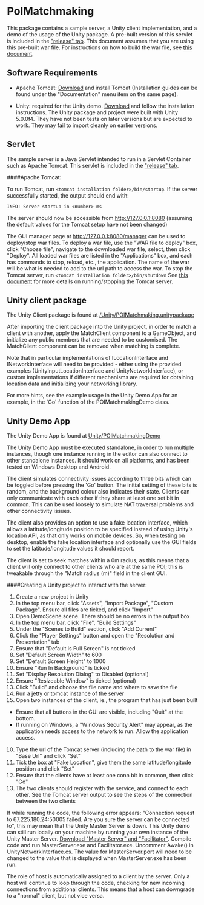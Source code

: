 PoIMatchmaking
==================

This package contains a sample server, a Unity client implementation, and a demo of the usage of the Unity package. A pre-built version of this servlet is included in the ["release" tab](https://github.com/fi-content2-games-platform/FIcontent.Gaming.Enabler.PoIMatchmaking/releases/latest). 
This document assumes that you are using this pre-built war file. For instructions on how to build the war file, see [this document](BuildAndDeploy.md).

Software Requirements
---------------------

* Apache Tomcat: [Download](http://tomcat.apache.org/) and install Tomcat (Installation guides can be found under the "Documentation" 
menu item on the same page). 

* Unity: required for the Unity demo. [Download](https://unity3d.com/get-unity) and follow the installation instructions. The Unity package and project were built with Unity 5.0.0f4. 
They have not been tests on later versions but are expected to work. They may fail to import cleanly on earlier versions.

Servlet
-------

The sample server is a Java Servlet intended to run in a Servlet Container such as Apache Tomcat. This servlet is included in the ["release" tab](https://github.com/fi-content2-games-platform/FIcontent.Gaming.Enabler.PoIMatchmaking/releases/latest).

####Apache Tomcat:

To run Tomcat, run ```<tomcat installation folder>/bin/startup```. If the server successfully started, the output should end with:
```
INFO: Server startup in <number> ms
````
The server should now be accessible from http://127.0.0.1:8080 (assuming the default values for the Tomcat setup have not been changed)

The GUI manager page at http://127.0.0.1:8080/manager can be used to deploy/stop war files. To deploy a war file, use the "WAR file 
to deploy" box, click "Choose file", navigate to the downloaded war file, select, then click "Deploy". All loaded war 
files are listed in the "Applications" box, and each has commands to stop, reload, etc., the application. The name of the war will
be what is needed to add to the url path to access the war.
To stop the Tomcat server, run ```<tomcat installation folder>/bin/shutdown```
See [this document](http://tomcat.apache.org/tomcat-4.1-doc/RUNNING.txt) for more details on running/stopping the Tomcat server.

Unity client package
--------------------

The Unity Client package is found at [/Unity/POIMatchmaking.unitypackage](/Unity)

After importing the client package into the Unity project, in order to match a client with another, apply the MatchClient component to
a GameObject, and initialize any public members that are needed to be customised.  The MatchClient component can be removed when 
matching is complete.

Note that in particular implementations of ILocationInterface and INetworkInterface will need to be provided - either
using the provided examples (UnityInputLocationInterface and UnityNetworkInterface), or custom implementations if different mechanisms are 
required for obtaining location data and initializing your networking library.

For more hints, see the example usage in the Unity Demo App for an example, in the 'Go' function of the 
POIMatchmakingDemo class.

Unity Demo App
--------------

The Unity Demo App is found at [Unity/POIMatchmakingDemo](Unity/POIMatchmakingDemo)

The Unity Demo App must be executed standalone, in order to run multiple instances, though one instance running 
in the editor can also connect to other standalone instances. It should work on all platforms, and has been tested on Windows Desktop and Android.

The client simulates connectivity issues according to three bits which can be toggled before pressing the 'Go' button. 
The initial setting of these bits is random, and the background colour also indicates their state.  Clients can only 
communicate with each other if they share at least one set bit in common.  This can be used loosely to simulate NAT 
traversal problems and other connectivity issues.

The client also provides an option to use a fake location interface, which allows a latitude/longitude position to be specified
instead of using Unity's location API, as that only works on mobile devices.  So, when testing on desktop, enable the 
fake location interface and optionally use the GUI fields to set the latitude/longitude values it should report.

The client is set to seek matches within a 0m radius, as this means that a client will only connect to other clients who are at the same POI; 
this is tweakable through the "Match radius (m)" field in the client GUI.

####Creating a Unity project to interact with the server:

1. Create a new project in Unity
2. In the top menu bar, click "Assets", "Import Package", "Custom Package". Ensure all files are ticked, and click "Import"
3. Open DemoScene.scene. There should be no errors in the output box
4. In the top menu bar, click "File", "Build Settings"
5. Under the "Scenes to Build" section, click "Add Current" 
6. Click the "Player Settings" button and open the "Resolution and Presentation" tab
  1. Ensure that "Default is Full Screen" is not ticked
  2. Set "Default Screen Width" to 600
  3. Set "Default Screen Height" to 1000
  4. Ensure "Run In Background" is ticked
  5. Set "Display Resolution Dialog" to Disabled (optional)
  6. Ensure "Resizeable Window" is ticked (optional)	
7. Click "Build" and choose the file name and where to save the file
8. Run a jetty or tomcat instance of the server
9. Open two instances of the client, ie., the program that has just been built
  - Ensure that all buttons in the GUI are visible, including "Quit" at the bottom.
  - If running on Windows, a "Windows Security Alert" may appear, as the application needs access to the  network to run. Allow the application access.
10. Type the url of the Tomcat server (including the path to the war file) in "Base Url" and click "Set"
11. Tick the box at "Fake Location", give them the same latitude/longitude position and click "Set"
12. Ensure that the clients have at least one conn bit in common, then click "Go"
13. The two clients should register with the service, and connect to each other. See the Tomcat server output to see the steps of the connection between the two clients

If while running the code, the following error appears: "Connection request to 67.225.180.24:50005 failed. Are you sure the server 
can be connected to", this may mean that the Unity Master Server is down. This Unity demo can still run locally on your machine by
running your own instance of the Unity Master Server. [Download "Master Server" and "Facilitator"](http://unity3d.com/master-server). 
Compile code and run MasterServer.exe and Facilitator.exe. Uncomment Awake() in UnityNetworkInterface.cs. The value for MasterServer.port 
will need to be changed to the value that is displayed when MasterServer.exe has been run.

The role of host is automatically assigned to a client by the server. Only a host will continue to loop through the code, checking for 
new incoming connections from additional clients. This means that a host can downgrade to a "normal" client, but not vice versa.

